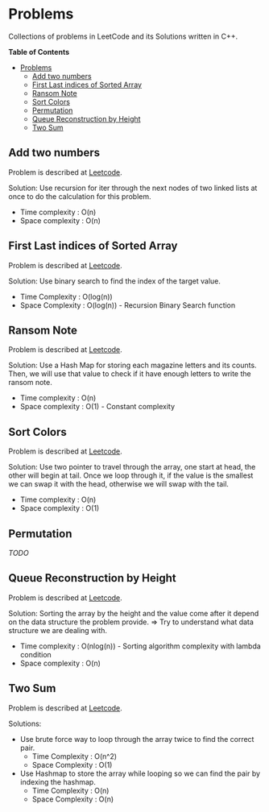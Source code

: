# Problems

Collections of problems in LeetCode and its Solutions written in C++.

<!-- markdown-toc start - Don't edit this section. Run M-x markdown-toc-refresh-toc -->
**Table of Contents**

- [Problems](#problems)
    - [Add two numbers](#add-two-numbers)
    - [First Last indices of Sorted Array](#first-last-indices-of-sorted-array)
    - [Ransom Note](#ransom-note)
    - [Sort Colors](#sort-colors)
    - [Permutation](#permutation)
    - [Queue Reconstruction by Height](#queue-reconstruction-by-height)
    - [Two Sum](#two-sum)

<!-- markdown-toc end -->


## Add two numbers

Problem is described at
[Leetcode](https://leetcode.com/problems/add-two-numbers/ "Go to web").

Solution: Use recursion for iter through the next nodes of two linked lists at
once to do the calculation for this problem.

 - Time complexity  : O(n)
 - Space complexity : O(n)

## First Last indices of Sorted Array

Problem is described at
[Leetcode](https://leetcode.com/problems/find-first-and-last-position-of-element-in-sorted-array/
"Go to web").

Solution: Use binary search to find the index of the target value.
 - Time Complexity  : O(log(n))
 - Space Complexity : O(log(n)) - Recursion Binary Search function

## Ransom Note

Problem is described at [Leetcode](https://leetcode.com/problems/ransom-note/
"Go to web").

Solution: Use a Hash Map for storing each magazine letters and its counts. Then,
we will use that value to check if it have enough letters to write the ransom
note.

 - Time complexity  : O(n)
 - Space complexity : O(1) - Constant complexity
 
## Sort Colors

Problem is described at [Leetcode](https://leetcode.com/problems/sort-colors/
"Go to web").

Solution: Use two pointer to travel through the array, one start at head, the
other will begin at tail. Once we loop through it, if the value is the smallest
we can swap it with the head, otherwise we will swap with the tail.

 - Time complexity  : O(n)
 - Space complexity : O(1)

## Permutation

_TODO_

## Queue Reconstruction by Height

Problem is described at
[Leetcode](https://leetcode.com/problems/queue-reconstruction-by-height/ "Go to
web").

Solution: Sorting the array by the height and the value come after it depend on
the data structure the problem provide. => Try to understand what data structure
we are dealing with.

 - Time complexity : O(nlog(n)) - Sorting algorithm complexity with lambda
   condition
 - Space complexity : O(n)

## Two Sum

Problem is described at [Leetcode](https://leetcode.com/problems/two-sum/ "Go to
web").

Solutions:
 - Use brute force way to loop through the array twice to find the correct pair.
   - Time Complexity  : O(n^2)
   - Space Complexity : O(1)
 - Use Hashmap to store the array while looping so we can find the pair by
   indexing the hashmap.
   - Time Complexity  : O(n)
   - Space Complexity : O(n)
